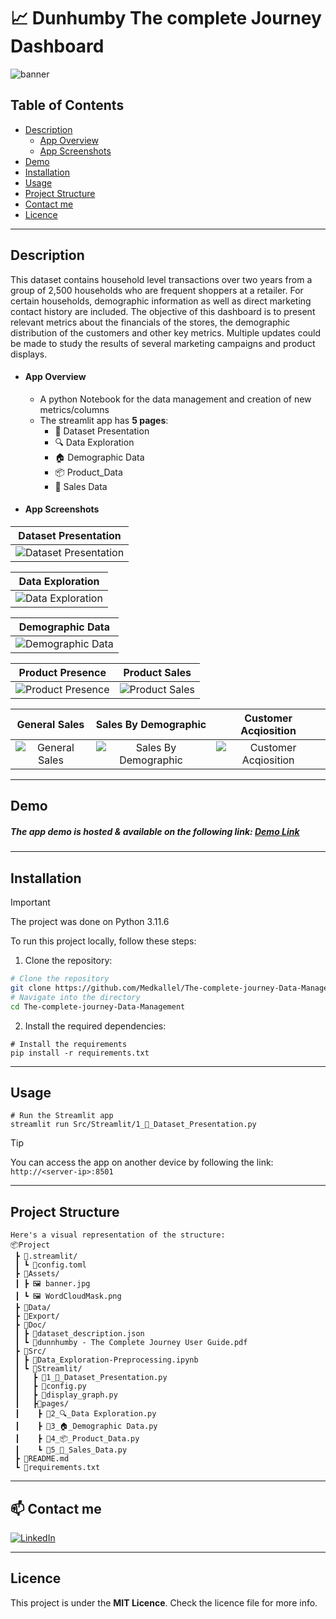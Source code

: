 # 📈 Dunhumby The complete Journey Dashboard
![banner](https://github.com/Med-Kallel/Dunhumby-The-complete-Journey-Dashboard/assets/173089953/1e6b69ab-9df3-453d-96c0-e05aeb1c6ce6)
## Table of Contents

-   [Description](#description)
    -   [App Overview](#app-overview)
    -   [App Screenshots](#app-screenshots)
-   [Demo](#demo)
-   [Installation](#installation)
-   [Usage](#usage)
-   [Project Structure](#project-structure)
-   [Contact me](#contact)
-   [Licence](#licence)
---
## Description
 This dataset contains household level transactions over two years from a group of 2,500 households who are frequent shoppers at a retailer. For certain households, demographic information as well as direct marketing contact history are included. The objective of this dashboard is to present relevant metrics about the financials of the stores, the demographic distribution of the customers and other key metrics. Multiple updates could be made to study the results of several marketing campaigns and product displays.
- #### App Overview
    - A python Notebook for the data management and creation of new metrics/columns
    - The streamlit app has **5 pages**: 
        - 👋 Dataset Presentation
        - 🔍 Data Exploration
        - 🏠 Demographic Data
        - 📦 Product_Data
        - 🧮 Sales Data  
- #### App Screenshots

|Dataset Presentation |
|:--------------------:|
| ![Dataset Presentation](https://github.com/Med-Kallel/Dunhumby-The-complete-Journey-Dashboard/assets/173089953/b39dcf96-d916-4a17-9dea-2f82b20b36be)|

| Data Exploration|
|:----------------:|
|![Data Exploration](https://github.com/Med-Kallel/Dunhumby-The-complete-Journey-Dashboard/assets/173089953/c9e7585b-a539-4bfc-9fbd-b356e0edccb9)|

|Demographic Data |
|:----------------:|
|![Demographic Data](https://github.com/Med-Kallel/Dunhumby-The-complete-Journey-Dashboard/assets/173089953/5e1abe36-b641-4a43-b9f4-0ce24f76f652)|

| Product Presence |Product Sales |
|:------------:|:----------:|
| ![Product Presence](https://github.com/Med-Kallel/Dunhumby-The-complete-Journey-Dashboard/assets/173089953/55080946-cbbf-4f2f-82de-8d4dcfc9d687)|![Product Sales](https://github.com/Med-Kallel/Dunhumby-The-complete-Journey-Dashboard/assets/173089953/d546cf6d-075b-44d0-9e8b-8e63f773cb6a)|

| General Sales | Sales By Demographic  | Customer Acqiosition  |
|:----------:|:----------:|:----------:|
| ![General Sales](https://github.com/Med-Kallel/Dunhumby-The-complete-Journey-Dashboard/assets/173089953/4f6788e4-6e9e-4d78-9fca-2769589e77b5)|![Sales By Demographic](https://github.com/Med-Kallel/Dunhumby-The-complete-Journey-Dashboard/assets/173089953/58acb585-e298-48f9-ba40-a699b71e119e)| ![Customer Acqiosition](https://github.com/Med-Kallel/Dunhumby-The-complete-Journey-Dashboard/assets/173089953/09d32935-8b6e-45d5-813b-0407453b71bd)|

---
## Demo
##### The app demo is hosted & available on the following link: [Demo Link](https://dunhumby-the-complete-journey-dashboard.streamlit.app/)
---
## Installation

> [!IMPORTANT]
> The project was done on Python 3.11.6

To run this project locally, follow these steps:

1. Clone the repository:
```sh
# Clone the repository
git clone https://github.com/Medkallel/The-complete-journey-Data-Management.git
# Navigate into the directory
cd The-complete-journey-Data-Management
```
2. Install the required dependencies:
```
# Install the requirements
pip install -r requirements.txt
```

---
## Usage 
```
# Run the Streamlit app
streamlit run Src/Streamlit/1_👋_Dataset_Presentation.py
```
> [!TIP] 
> You can access the app on another device by following the link: ```http://<server-ip>:8501```

---
## Project Structure
```
Here's a visual representation of the structure:
📦Project
 ┣ 📁.streamlit/
 ┃ ┗ 📄config.toml
 ┣ 📁Assets/
 ┃ ┣ 🖼️ banner.jpg
 ┃ ┗ 🖼️ WordCloudMask.png
 ┣ 📁Data/
 ┣ 📁Export/
 ┣ 📁Doc/
 ┃ ┣ 📄dataset_description.json
 ┃ ┗ 📄dunnhumby - The Complete Journey User Guide.pdf
 ┣ 📁Src/
 ┃ ┣ 🐍Data_Exploration-Preprocessing.ipynb
 ┃ ┗ 📁Streamlit/
 ┃   ┣ 🐍1_👋_Dataset_Presentation.py
 ┃   ┣ 🐍config.py
 ┃   ┣ 🐍display_graph.py
 ┃   ┣📁pages/
 ┃    ┣ 🐍2_🔍_Data Exploration.py
 ┃    ┣ 🐍3_🏠_Demographic Data.py
 ┃    ┣ 🐍4_📦_Product_Data.py
 ┃    ┗ 🐍5_🧮_Sales_Data.py
 ┣ 📄README.md
 ┗ 📄requirements.txt
```
---
## 📫 Contact me
<p>
<a href="https://www.linkedin.com/in/mohamed-kallel/">
<img alt="LinkedIn" src="https://img.shields.io/badge/linkedin-%230077B5.svg?style=for-the-badge&logo=linkedin&logoColor=white"/>
</a> 
<br>
</p>

---
## Licence
This project is under the **MIT Licence**. Check the licence file for more info.
